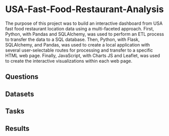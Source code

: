 # USA-Fast-Food-Restaurant-Analysis

The purpose of this project was to build an interactive dashboard from USA fast food restaurant location data using a multi-faceted approach. First, Python, with Pandas and SQLAlchemy, was used to perform an ETL process to transfer the data to a SQL database. Then, Python, with Flask, SQLAlchemy, and Pandas, was used to create a local application with several user-selectable routes for processing and transfer to a specific HTML web page. Finally, JavaScript, with Charts JS and Leaflet, was used to create the interactive visualizations within each web page.

## Questions



## Datasets



## Tasks



## Results

